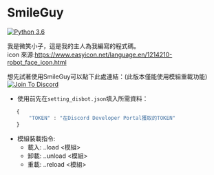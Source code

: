 # SmileGuy
[![Python 3.6](https://img.shields.io/badge/python-3.6-blue.svg)](https://www.python.org/downloads/release/python-367/)

我是微笑小子，這是我的主人為我編寫的程式碼。  
icon 來源:https://www.easyicon.net/language.en/1214210-robot_face_icon.html  

想先試著使用SmileGuy可以點下此處連結：(此版本僅能使用模組重載功能)  
[![Join To Discord](https://github.com/minexo79/SmileGuy/blob/master/photo/jointodiscord.png)](https://discordapp.com/api/oauth2/authorize?client_id=613249451355799552&permissions=2048&scope=bot)

* 使用前先在`setting_disbot.json`填入所需資料：
```js
   {
       "TOKEN" : "在Discord Developer Portal獲取的TOKEN"
   }
```

* 模組裝載指令:  
  * 載入: ..load <模組>
  * 卸載: ..unload <模組>
  * 重載: ..reload <模組>
